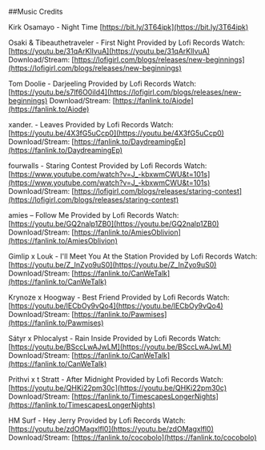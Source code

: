 ##Music Credits

Kirk Osamayo - Night Time
[https://bit.ly/3T64ipk](https://bit.ly/3T64ipk)

Osaki & Tibeauthetraveler - First Night
Provided by Lofi Records
Watch: [https://youtu.be/31qArKlIvuA](https://youtu.be/31qArKlIvuA)
Download/Stream: [https://lofigirl.com/blogs/releases/new-beginnings](https://lofigirl.com/blogs/releases/new-beginnings)

Tom Doolie - Darjeeling
Provided by Lofi Records
Watch: [https://youtu.be/s7lf6O0iId4](https://lofigirl.com/blogs/releases/new-beginnings)
Download/Stream: [https://fanlink.to/Aiode](https://fanlink.to/Aiode)

xander. - Leaves
Provided by Lofi Records
Watch: [https://youtu.be/4X3fG5uCcp0](https://youtu.be/4X3fG5uCcp0)
Download/Stream: [https://fanlink.to/DaydreamingEp](https://fanlink.to/DaydreamingEp)

fourwalls - Staring Contest
Provided by Lofi Records
Watch: [https://www.youtube.com/watch?v=J_-kbxwmCWU&t=101s](https://www.youtube.com/watch?v=J_-kbxwmCWU&t=101s)
Download/Stream: [https://lofigirl.com/blogs/releases/staring-contest](https://lofigirl.com/blogs/releases/staring-contest)

amies – Follow Me
Provided by Lofi Records
Watch: [https://youtu.be/GQ2nalp1ZB0](https://youtu.be/GQ2nalp1ZB0)
Download/Stream: [https://fanlink.to/AmiesOblivion](https://fanlink.to/AmiesOblivion)

Gimlip x Louk - I'll Meet You At the Station
Provided by Lofi Records
Watch: [https://youtu.be/Z_InZyo9uS0](https://youtu.be/Z_InZyo9uS0)
Download/Stream: [https://fanlink.to/CanWeTalk](https://fanlink.to/CanWeTalk)

Krynoze x Hoogway - Best Friend
Provided by Lofi Records
Watch: [https://youtu.be/lECbOy9vQo4](https://youtu.be/lECbOy9vQo4)
Download/Stream: [https://fanlink.to/Pawmises](https://fanlink.to/Pawmises)

Sátyr x Phlocalyst - Rain Inside
Provided by Lofi Records
Watch: [https://youtu.be/BSccLwAJwLM](https://youtu.be/BSccLwAJwLM)
Download/Stream: [https://fanlink.to/CanWeTalk](https://fanlink.to/CanWeTalk) 

Prithvi x t Stratt - After Midnight
Provided by Lofi Records
Watch: [https://youtu.be/QHKi22pm30c](https://youtu.be/QHKi22pm30c)
Download/Stream: [https://fanlink.to/TimescapesLongerNights](https://fanlink.to/TimescapesLongerNights)

HM Surf - Hey Jerry
Provided by Lofi Records
Watch: [https://youtu.be/zdOMagxlfl0](https://youtu.be/zdOMagxlfl0)
Download/Stream: [https://fanlink.to/cocobolo](https://fanlink.to/cocobolo)